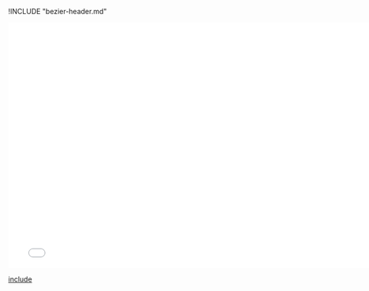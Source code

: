!INCLUDE "bezier-header.md"

<iframe src="../../transformation-bezier.html" width="770" height="500" frameBorder="0" seamless="seamless">
</iframe>

[include](../../transformation-bezier.html)

